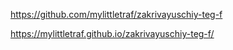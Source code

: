 https://github.com/mylittletraf/zakrivayuschiy-teg-f

https://mylittletraf.github.io/zakrivayuschiy-teg-f/